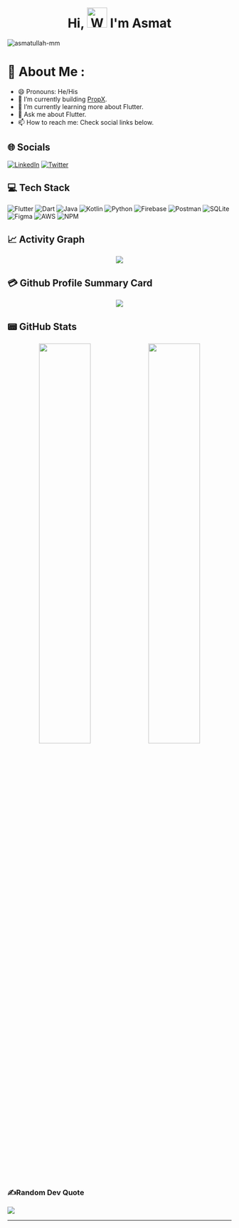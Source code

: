 <h1 align="center"> Hi, <img src="https://raw.githubusercontent.com/nixin72/nixin72/master/wave.gif" 
         alt="Waving hand animated gif"
         height="45"
         width="45" /> I'm Asmat</h1>

<p align="left"> <img src="https://komarev.com/ghpvc/?username=asmatullah-mm&label=Views&color=blue&style=plastic&style=for-the-badge" alt="asmatullah-mm" /> </p>

# 💫 About Me :
- 😄 Pronouns: He/His
- 🔭 I’m currently building [PropX](https://www.propx.com/).
- 🌱 I’m currently learning more about Flutter.
- 💬 Ask me about Flutter.
- 📫 How to reach me: Check social links below.

## 🌐 Socials
[![LinkedIn](https://img.shields.io/badge/LinkedIn-0077B5?style=for-the-badge&logo=linkedin&logoColor=white)](https://www.linkedin.com/in/syed-asmat-2b1943184) [![Twitter](https://img.shields.io/twitter/follow/s_asmat_u?logo=Twitter&style=for-the-badge)](https://twitter.com/s_asmat_u)

## 💻 Tech Stack
![Flutter](https://img.shields.io/badge/Flutter-%2302569B.svg?style=for-the-badge&logo=Flutter&logoColor=white) ![Dart](https://img.shields.io/badge/dart-%230175C2.svg?style=for-the-badge&logo=dart&logoColor=white) ![Java](https://img.shields.io/badge/java-%23ED8B00.svg?style=for-the-badge&logo=java&logoColor=white) ![Kotlin](https://img.shields.io/badge/kotlin-%230095D5.svg?style=for-the-badge&logo=kotlin&logoColor=white) ![Python](https://img.shields.io/badge/python-3670A0?style=for-the-badge&logo=python&logoColor=ffdd54) ![Firebase](https://img.shields.io/badge/firebase-%23039BE5.svg?style=for-the-badge&logo=firebase) ![Postman](https://img.shields.io/badge/Postman-FF6C37?style=for-the-badge&logo=postman&logoColor=white) ![SQLite](https://img.shields.io/badge/sqlite-%2307405e.svg?style=for-the-badge&logo=sqlite&logoColor=white)	![Figma](https://img.shields.io/badge/figma-%23F24E1E.svg?style=for-the-badge&logo=figma&logoColor=white) ![AWS](https://img.shields.io/badge/AWS-%23FF9900.svg?style=for-the-badge&logo=amazon-aws&logoColor=white) ![NPM](https://img.shields.io/badge/NPM-%23000000.svg?style=for-the-badge&logo=npm&logoColor=white)

## 📈 Activity Graph
<p align="center">
	<img src="https://activity-graph.herokuapp.com/graph?username=asmatullah-mm&theme=minimal"/>
</p>

## 💳 Github Profile Summary Card
<p align="center">
  <img src="https://github-profile-summary-cards.vercel.app/api/cards/profile-details?username=asmatullah-mm&theme=vue"/>
</p>

## 📟 GitHub Stats
<p align="center">
	<img width="48%" src="https://github-readme-stats.vercel.app/api?username=asmatullah-mm&show_icons=true&theme=vue" />
	<img width="48%" src="https://github-readme-streak-stats.herokuapp.com/?user=asmatullah-mm&theme=vue" />
</p>

### ✍️Random Dev Quote
![](https://quotes-github-readme.vercel.app/api?type=horizontal&theme=vue)

---

